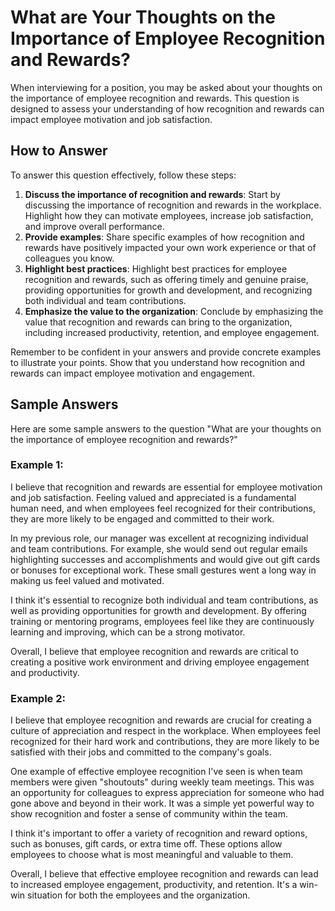 What are Your Thoughts on the Importance of Employee Recognition and Rewards?
==================================================================================================

When interviewing for a position, you may be asked about your thoughts on the importance of employee recognition and rewards. This question is designed to assess your understanding of how recognition and rewards can impact employee motivation and job satisfaction.

How to Answer
-------------

To answer this question effectively, follow these steps:

1. **Discuss the importance of recognition and rewards**: Start by discussing the importance of recognition and rewards in the workplace. Highlight how they can motivate employees, increase job satisfaction, and improve overall performance.
2. **Provide examples**: Share specific examples of how recognition and rewards have positively impacted your own work experience or that of colleagues you know.
3. **Highlight best practices**: Highlight best practices for employee recognition and rewards, such as offering timely and genuine praise, providing opportunities for growth and development, and recognizing both individual and team contributions.
4. **Emphasize the value to the organization**: Conclude by emphasizing the value that recognition and rewards can bring to the organization, including increased productivity, retention, and employee engagement.

Remember to be confident in your answers and provide concrete examples to illustrate your points. Show that you understand how recognition and rewards can impact employee motivation and engagement.

Sample Answers
--------------

Here are some sample answers to the question "What are your thoughts on the importance of employee recognition and rewards?"

### Example 1:

I believe that recognition and rewards are essential for employee motivation and job satisfaction. Feeling valued and appreciated is a fundamental human need, and when employees feel recognized for their contributions, they are more likely to be engaged and committed to their work.

In my previous role, our manager was excellent at recognizing individual and team contributions. For example, she would send out regular emails highlighting successes and accomplishments and would give out gift cards or bonuses for exceptional work. These small gestures went a long way in making us feel valued and motivated.

I think it's essential to recognize both individual and team contributions, as well as providing opportunities for growth and development. By offering training or mentoring programs, employees feel like they are continuously learning and improving, which can be a strong motivator.

Overall, I believe that employee recognition and rewards are critical to creating a positive work environment and driving employee engagement and productivity.

### Example 2:

I believe that employee recognition and rewards are crucial for creating a culture of appreciation and respect in the workplace. When employees feel recognized for their hard work and contributions, they are more likely to be satisfied with their jobs and committed to the company's goals.

One example of effective employee recognition I've seen is when team members were given "shoutouts" during weekly team meetings. This was an opportunity for colleagues to express appreciation for someone who had gone above and beyond in their work. It was a simple yet powerful way to show recognition and foster a sense of community within the team.

I think it's important to offer a variety of recognition and reward options, such as bonuses, gift cards, or extra time off. These options allow employees to choose what is most meaningful and valuable to them.

Overall, I believe that effective employee recognition and rewards can lead to increased employee engagement, productivity, and retention. It's a win-win situation for both the employees and the organization.
